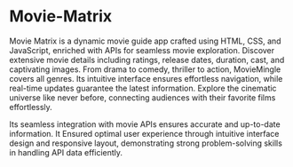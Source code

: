 # Movie-Matrix
Movie Matrix is a dynamic movie guide app crafted using HTML, CSS, and JavaScript, enriched with APIs for seamless movie exploration. Discover extensive movie details including ratings, release dates, duration, cast, and captivating images. From drama to comedy, thriller to action, MovieMingle covers all genres. Its intuitive interface ensures effortless navigation, while real-time updates guarantee the latest information. Explore the cinematic universe like never before, connecting audiences with their favorite films effortlessly.

Its seamless integration with movie APIs ensures accurate and up-to-date information. It Ensured optimal user experience through intuitive interface design and responsive layout, demonstrating strong problem-solving skills in handling API data efficiently.
